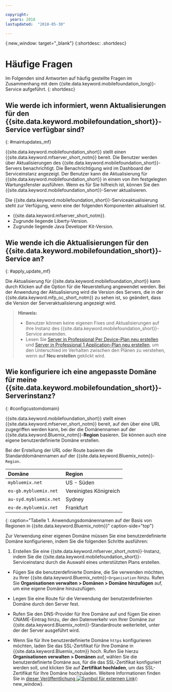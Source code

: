 ```yaml
---

copyright:
  years: 2018
lastupdated:  "2018-05-30"

---
```


{:new_window: target="_blank"}
{:shortdesc: .shortdesc}


# Häufige Fragen

Im Folgenden sind Antworten auf häufig gestellte Fragen im Zusammenhang mit dem {{site.data.keyword.mobilefoundation_long}}-Service aufgeführt.
{: shortdesc}

## Wie werde ich informiert, wenn Aktualisierungen für den {{site.data.keyword.mobilefoundation_short}}-Service verfügbar sind?
{: #maintupdates_mf}

{{site.data.keyword.mobilefoundation_short}} stellt einen {{site.data.keyword.mfserver_short_notm}} bereit. Die Benutzer werden über Aktualisierungen des {{site.data.keyword.mobilefoundation_short}}-Servers benachrichtigt. Die Benachrichtigung wird im Dashboard der Serviceinstanz angezeigt. Der Benutzer kann die Aktualisierung für {{site.data.keyword.mobilefoundation_short}} in einem von ihm festgelegten Wartungsfenster ausführen. Wenn es für Sie hilfreich ist, können Sie den {{site.data.keyword.mobilefoundation_short}}-Server aktualisieren.

Die {{site.data.keyword.mobilefoundation_short}}-Serviceaktualisierung steht zur Verfügung, wenn eine der folgenden Komponenten aktualisiert ist.

* {{site.data.keyword.mfserver_short_notm}}.
* Zugrunde liegende Liberty-Version.
* Zugrunde liegende Java Developer Kit-Version.

## Wie wende ich die Aktualisierungen für den {{site.data.keyword.mobilefoundation_short}}-Service an?
{: #apply_update_mf}

Die Aktualisierung für {{site.data.keyword.mobilefoundation_short}} kann durch Klicken auf die Option für die Neuerstellung angewendet werden.
Bei der Anwendung der Aktualisierung wird die Version des Servers, die in der {{site.data.keyword.mfp_oc_short_notm}} zu sehen ist, so geändert, dass die Version der Serveraktualisierung angezeigt wird.

> **Hinweis:**
>  * Benutzer können keine eigenen Fixes und Aktualisierungen auf ihre Instanz des {{site.data.keyword.mobilefoundation_short}}-Service anwenden.
>  * Lesen Sie [Server in Professional Per Device-Plan neu erstellen](c_using_mfs_p4.html#recreate_mobilefoundation_p5) und [Server in Professional 1 Application-Plan neu erstellen](c_using_mfs_p2.html#recreate_mobilefoundation_p2), um den Unterschied im Verhalten zwischen den Plänen zu verstehen, wenn auf **Neu erstellen** geklickt wird.
>

## Wie konfiguriere ich eine angepasste Domäne für meine {{site.data.keyword.mobilefoundation_short}}-Serverinstanz?
{: #configcustomdomain}

{{site.data.keyword.mobilefoundation_short}} stellt einen {{site.data.keyword.mfserver_short_notm}} bereit, auf den über eine URL zugegriffen werden kann, bei der die Domänennamen auf der {{site.data.keyword.Bluemix_notm}}-**Region** basieren. Sie können auch eine eigene benutzerdefinierte Domäne erstellen.

Bei der Erstellung der URL oder Route basieren die Standarddomänennamen auf der {{site.data.keyword.Bluemix_notm}}-`Region`.

  |Domäne |  Region  |    
  |:----- | :----- |    
  |`mybluemix.net` | US - Süden |    
  |`eu-gb.mybluemix.net` | Vereinigtes Königreich  |
  |`au-syd.mybluemix.net` | Sydney  |   
  |`eu-de.mybluemix.net` | Frankfurt |   
  {: caption="Tabelle 1. Anwendungsdomänennamen auf der Basis von Regionen in {{site.data.keyword.Bluemix_notm}}" caption-side="top"}

Zur Verwendung einer eigenen Domäne müssen Sie eine benutzerdefinierte Domäne konfigurieren, indem Sie die folgenden Schritte ausführen:

1.	Erstellen Sie eine {{site.data.keyword.mfserver_short_notm}}-Instanz, indem Sie die {{site.data.keyword.mobilefoundation_short}}-Serviceinstanz durch die Auswahl eines unterstützten Plans erstellen.

+ Fügen Sie die benutzerdefinierte Domäne, die Sie verwenden möchten, zu Ihrer {{site.data.keyword.Bluemix_notm}}-`Organisation` hinzu. Rufen Sie **Organisationen verwalten > Domänen > Domäne hinzufügen** auf, um eine eigene Domäne hinzuzufügen.

+ Legen Sie eine Route für die Verwendung der benutzerdefinierten Domäne durch den <!--container group--> Server fest.

+ Rufen Sie den DNS-Provider für Ihre Domäne auf und fügen Sie einen CNAME-Eintrag hinzu, der den Datenverkehr von Ihrer Domäne zur {{site.data.keyword.Bluemix_notm}}-Standardroute weiterleitet, unter der der <!--container group--> Server ausgeführt wird.

+ Wenn Sie für Ihre benutzerdefinierte Domäne `https` konfigurieren möchten, laden Sie das SSL-Zertifikat für Ihre Domäne in {{site.data.keyword.Bluemix_notm}} hoch. Rufen Sie hierzu **Organisationen verwalten > Domänen** auf, wählen Sie die benutzerdefinierte Domäne aus, für die das SSL-Zertifikat konfiguriert werden soll, und klicken Sie auf **Zertifikat hochladen**, um das SSL-Zertifikat für Ihre Domäne hochzuladen. Weitere Informationen finden Sie in [dieser Veröffentlichung ![Symbol für externen Link](../../icons/launch-glyph.svg "Symbol für externen Link")](https://developer.ibm.com/bluemix/2014/09/28/ssl-certificates-bluemix-custom-domains/){: new_window}.
